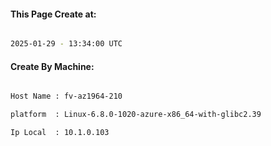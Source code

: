 
   
#### This Page Create at:

```bash

2025-01-29 - 13:34:00 UTC

```

#### Create By Machine:

```bash

Host Name : fv-az1964-210

platform  : Linux-6.8.0-1020-azure-x86_64-with-glibc2.39

Ip Local  : 10.1.0.103

```

